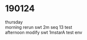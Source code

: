 # 190124

thursday  
morning rerun swt 2m seq 13 test   
afternoon modify swt 1mstarA test env     
